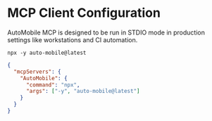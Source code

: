 # MCP Client Configuration

AutoMobile MCP is designed to be run in STDIO mode in production settings like workstations and CI automation.

```shell
npx -y auto-mobile@latest
```



```json
{
  "mcpServers": {
    "AutoMobile": {
      "command": "npx",
      "args": ["-y", "auto-mobile@latest"]
    }
  }
}
```
